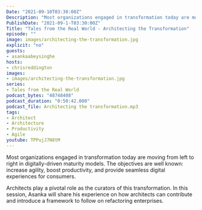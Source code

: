 ```yaml
---
Date: "2021-09-10T03:30:00Z"
Description: "Most organizations engaged in transformation today are moving from left to right in digitally-driven maturity models. The objectives are well known: increase agility, boost productivity, and provide seamless digital experiences for consumers. Architects play a pivotal role as the curators of this transformation. In this session, Asanka will share his experience on how architects can contribute and introduce a framework to follow on refactoring enterprises."
PublishDate: "2021-09-1-T03:30:00Z"
Title: "Tales from the Real World - Architecting the Transformation"
episode: ""
image: images/architecting-the-transformation.jpg
explicit: "no"
guests:
- asankaabeysinghe
hosts:
- chrisreddington
images:
- images/architecting-the-transformation.jpg
series:
- Tales from the Real World
podcast_bytes: "48748408"
podcast_duration: "0:50:42.000"
podcast_file: Architecting the transformation.mp3
tags:
- Architect
- Architecture
- Productivity
- Agile
youtube: TPPujJ7N8tM
---
```

Most organizations engaged in transformation today are moving from left to right in digitally-driven maturity models. The objectives are well known: increase agility, boost productivity, and provide seamless digital experiences for consumers.

Architects play a pivotal role as the curators of this transformation. In this session, Asanka will share his experience on how architects can contribute and introduce a framework to follow on refactoring enterprises.